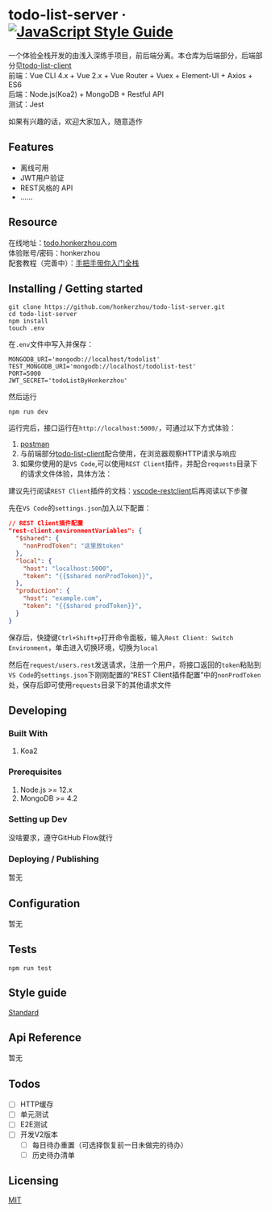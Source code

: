 # todo-list-server &middot; [![JavaScript Style Guide](https://img.shields.io/badge/code_style-standard-brightgreen.svg)](https://standardjs.com)
一个体验全栈开发的由浅入深练手项目，前后端分离。本仓库为后端部分，后端部分见[todo-list-client](https://github.com/honkerzhou/todo-list-client)  
前端：Vue CLI 4.x + Vue 2.x + Vue Router + Vuex + Element-UI + Axios + ES6  
后端：Node.js(Koa2) + MongoDB + Restful API   
测试：Jest 

如果有兴趣的话，欢迎大家加入，随意造作
## Features
- 离线可用
- JWT用户验证
- REST风格的 API
- ......

## Resource
在线地址：[todo.honkerzhou.com](http://todo.honkerzhou.com)  
体验账号/密码：honkerzhou  
配套教程（完善中）：[手把手带你入门全栈](https://honkerzhou.com/tutorial/todo-list/)


## Installing / Getting started
```shell
git clone https://github.com/honkerzhou/todo-list-server.git
cd todo-list-server
npm install
touch .env
```
在`.env`文件中写入并保存：
```
MONGODB_URI='mongodb://localhost/todolist'
TEST_MONGODB_URI='mongodb://localhost/todolist-test'
PORT=5000
JWT_SECRET='todoListByHonkerzhou'
```
然后运行
```shell
npm run dev
```
运行完后，接口运行在`http://localhost:5000/`，可通过以下方式体验：
1. [postman](https://www.postman.com/)
2. 与前端部分[todo-list-client](https://github.com/honkerzhou/todo-list-client)配合使用，在浏览器观察HTTP请求与响应
3. 如果你使用的是`VS Code`,可以使用`REST Client`插件，并配合`requests`目录下的请求文件体验，具体方法：


建议先行阅读`REST Client`插件的文档：[vscode-restclient](https://github.com/Huachao/vscode-restclient)后再阅读以下步骤

先在`VS Code`的`settings.json`加入以下配置：
```json
// REST Client插件配置
"rest-client.environmentVariables": {
  "$shared": {
    "nonProdToken": "这里放token"
  },
  "local": {
    "host": "localhost:5000",
    "token": "{{$shared nonProdToken}}",
  },
  "production": {
    "host": "example.com",
    "token": "{{$shared prodToken}}",
  }
}
```
保存后，快捷键`Ctrl+Shift+p`打开命令面板，输入`Rest Client: Switch Environment`，单击进入切换环境，切换为`local`  

然后在`request/users.rest`发送请求，注册一个用户，将接口返回的`token`粘贴到`VS Code`的`settings.json`下刚刚配置的“REST Client插件配置”中的`nonProdToken`处，保存后即可使用`requests`目录下的其他请求文件


## Developing

### Built With
1. Koa2

### Prerequisites
1. Node.js >= 12.x
2. MongoDB >= 4.2


### Setting up Dev
没啥要求，遵守GitHub Flow就行

### Deploying / Publishing
暂无

## Configuration
暂无

## Tests
```shell
npm run test
```

## Style guide

[Standard](https://github.com/standard/standard)

## Api Reference
暂无


## Todos

- [ ] HTTP缓存
- [ ] 单元测试
- [ ] E2E测试
- [ ] 开发V2版本
  - [ ] 每日待办重置（可选择恢复前一日未做完的待办）
  - [ ] 历史待办清单

## Licensing
[MIT](./LICENSE)





